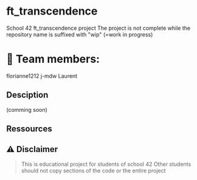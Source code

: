 # ft_transcendence
School 42 ft_transcendence project
The project is not complete while the repository name is suffixed with "wip" (=work in progress)

# :space_invader: Team members:
florianne1212
j-mdw
Laurent

## Desciption
(comming soon)

## Ressources

## :warning: Disclaimer
>  This is educational project for students of school 42
>  Other students should not copy sections of the code or the entire project
